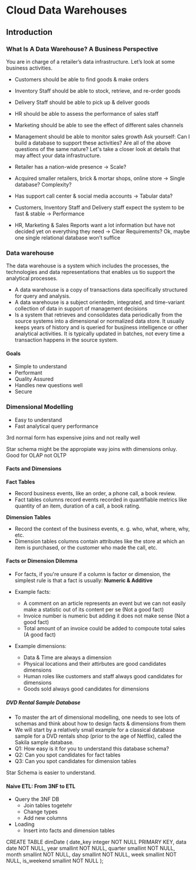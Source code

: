 # Cloud Data Warehouses
## Introduction
### What Is A Data Warehouse? A Business Perspective
You are in charge of a retailer’s data infrastructure. Let’s look at some business activities.

- Customers should be able to find goods & make orders
- Inventory Staff should be able to stock, retrieve, and re-order goods
- Delivery Staff should be able to pick up & deliver goods
- HR should be able to assess the performance of sales staff
- Marketing should be able to see the effect of different sales channels
- Management should be able to monitor sales growth
Ask yourself: Can I build a database to support these activities? Are all of the above questions of the same nature?
Let's take a closer look at details that may affect your data infrastructure.

- Retailer has a nation-wide presence → Scale?
- Acquired smaller retailers, brick & mortar shops, online store → Single database? Complexity?
- Has support call center & social media accounts → Tabular data?
- Customers, Inventory Staff and Delivery staff expect the system to be fast & stable → Performance
- HR, Marketing & Sales Reports want a lot information but have not decided yet on everything they need → Clear Requirements?
Ok, maybe one single relational database won’t suffice

### Data warehouse
The data warehouse is a system which includes the processes, the technologies and data representations that enables us tio support the analytical processes.
- A data warehouse is a copy of transactions data specifically structured for query and analysis.
- A data warehouse is a subject orientedm, integrated, and time-variant collection of data in support of management decisions
- Is a system that retrieves and consolidates data periodically from the source systems into a dimensional or normalized data store. It usually keeps years of history and is queried for busjiness intelligence or other analytical activities. It is typically updated in batches, not every time a transaction happens in the source system.

#### Goals
- Simple to understand
- Performant
- Quality Assured
- Handles new questions well
- Secure

### Dimensional Modelling
- Easy to understand
- Fast analytical query performance

3rd normal form has expensive joins and not really well

Star schema might be the appropiate way joins with dimensions onluy. Good for OLAP not OLTP

#### Facts and Dimensions
**Fact Tables**
-  Record business events, like an order, a phone call, a book review.
- Fact tables columns record events recorded in quantifiable metrics like quantity of an item, duration of a call, a book rating.

**Dimension Tables**
- Record the context of the business events, e. g. who, what, where, why, etc.
- Dimension tables columns contain attributes like the store at which an item is purchased, or the customer who made the call, etc.

####  Facts or Dimension Dilemma
- For facts, if you're unsure if a column is factor or dimension, the simplest rule is that a fact is usually: **Numeric & Additive**

- Example facts: 
    - A comment on an article represents an event but we can not easily make a statistic out of its content per se (Not a good fact)
    - Invoice number is numeric but adding it does not make sense (Not a good fact)
    - Total amount of an invoice could be added to compoute total sales (A good fact)
- Example dimensions:
    - Data & Time are always a dimension
    - Physical locations and their attirbutes are good candidates dimensions
    - Human roles like customers and staff always good candidates for dimensions
    - Goods sold always good candidates for dimensions
 
 ##### DVD Rental Sample Database
 - To master the art of dimensional modelling, one needs to see lots of schemas and think  about how to design facts & dimensions from them
 - We will start by a relatively small example for a classical database sample for a DVD rentals shop (prior to the age of Netflix), called the Sakila sample database.
 - Q1: How easy is it for you to understand this database schema?
 - Q2: Can you spot candidates for fact tables
 - Q3: Can you spot candidates for dimension tables
 
 Star Schema is easier to understand.

 #### Naive ETL: From 3NF to ETL
 - Query the 3NF DB
    - Join tables togetehr
    - Change types
    - Add new columns
- Loading
    - Insert into facts and dimension tables


CREATE TABLE dimDate
(
    date_key integer NOT NULL PRIMARY KEY,
    data date NOT NULL,
    year smallint NOT NULL,
    quarter smallint NOT NULL,
    month smallint NOT NULL,
    day smallint NOT NULL,
    week smallint NOT NULL,
    is_weekend smallint NOT NULL
);

